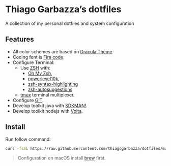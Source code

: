 # Thiago Garbazza’s dotfiles

A collection of my personal dotfiles and system configuration

## Features

- All color schemes are based on [Dracula Theme](https://draculatheme.com/).
- Coding font is [Fira code](https://github.com/tonsky/FiraCode).
- Configure Terminal:
  - Use [ZSH](https://www.zsh.org/) with:
    - [Oh My Zsh](https://ohmyz.sh/),
    - [powerlevel10k](https://github.com/romkatv/powerlevel10k),
    - [zsh-syntax-highlighting](https://github.com/zsh-users/zsh-syntax-highlighting)
    - [zsh-autosuggestions](https://github.com/zsh-users/zsh-autosuggestions)
  - [tmux](https://github.com/tmux/tmux/wiki) terminal multiplexer.
- Configure [GIT](https://git-scm.com/).
- Develop toolkit java with [SDKMAN!](https://sdkman.io/).
- Develop toolkit nodejs with [Volta](hhttps://volta.sh/).

## Install

Run follow command:

```sh
curl -fsSL https://raw.githubusercontent.com/thiagogarbazza/dotfiles/main/install.sh | bash
```

> Configuration on macOS install [brew](https://brew.sh/) first.
